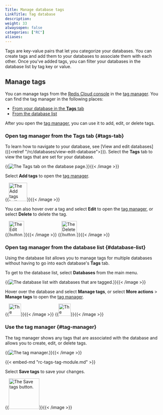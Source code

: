 ```yaml
---
Title: Manage database tags
LinkTitle: Tag database
description:
weight: 33
alwaysopen: false
categories: ["RC"]
aliases: 
---
```


Tags are key-value pairs that let you categorize your databases. You can create tags and add them to your databases to associate them with each other. Once you've added tags, you can filter your databases in the database list by tag key or value.

## Manage tags

You can manage tags from the [Redis Cloud console](https://app.redislabs.com/#/) in the [tag manager](#tag-manager). You can find the tag manager in the following places: 

- [From your database in the **Tags** tab](#tags-tab)
- [From the database list](#database-list)

After you open the [tag manager](#tag-manager), you can use it to add, edit, or delete tags.

### Open tag manager from the Tags tab {#tags-tab}

To learn how to navigate to your database, see [View and edit databases]({{<relref "/rc/databases/view-edit-database">}}). Select the **Tags** tab to view the tags that are set for your database.

{{<image filename="images/rc/tags-database-tab.png" alt="The Tags tab on the database page." >}}{{< /image >}}

Select **Add tags** to open the [tag manager](#tag-manager).

{{<image filename="/images/rc/tags-icon-add-tags.png" alt="The Add tags button." width=60px >}}{{< /image >}}

You can also hover over a tag and select **Edit** to open the [tag manager](#tag-manager), or select **Delete** to delete the tag.

{{<image filename="/images/rc/tags-icon-edit.png" alt="The Edit button." width=50px >}}{{< /image >}}
{{<image filename="/images/rc/tags-icon-delete.png" alt="The Delete button." width=50px >}}{{< /image >}}

### Open tag manager from the database list {#database-list}

Using the database list allows you to manage tags for multiple databases without having to go into each database's **Tags** tab.

To get to the database list, select **Databases** from the main menu. 

{{<image filename="images/rc/tags-database-list.png" alt="The database list with databases that are tagged." >}}{{< /image >}}

Hover over the database and select **Manage tags**, or select **More actions** > **Manage tags** to open the [tag manager](#tag-manager).

{{<image filename="/images/rc/tags-icon-manage-tags.png" alt="The Manage tags button." width=40px >}}{{< /image >}}
{{<image filename="/images/rc/tags-icon-more-actions.png" alt="The More actions button." width=40px >}}{{< /image >}}

### Use the tag manager {#tag-manager}

The tag manager shows any tags that are associated with the database and allows you to create, edit, or delete tags.

{{<image filename="images/rc/tags-tag-manager.png" alt="The tag manager." >}}{{< /image >}}

{{< embed-md "rc-tags-tag-module.md" >}}

Select **Save tags** to save your changes.

{{<image filename="images/rc/tags-button-save-tags.png" width=100px alt="The Save tags button." >}}{{< /image >}}

